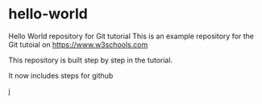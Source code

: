 # hello-world
Hello World repository for Git tutorial
This is an example repository for the Git tutoial on https://www.w3schools.com

This repository is built step by step in the tutorial. 


It now includes steps for github

j
